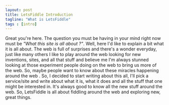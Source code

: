```yaml
---
layout: post
title: LetsFiddle Introduction
tagline: "What is LetsFiddle"
tags : [intro]
---
```


Great you're here. The question you must be having in your mind right now must be _"What this site is all about ?"_. Well, here I'd like to explain a bit what it is all about.
The web is full of surprises and there's a wonder everyday, just like many others I like to play around the web looking for new inventions, sites, and all that stuff and believe me
I'm always stunned looking at those experiment people doing on the web to bring us more of the web. So, maybe people want to know about these miracles happening around the web .
So, I decided to start writing about this all, I'll pick a service/site and write about what it is, what it does and all the stuff that one might be interested in. It's always good to know
all the new stuff around the web. So, LetsFiddle is all about fiddling around the web and exploring new, great things. 